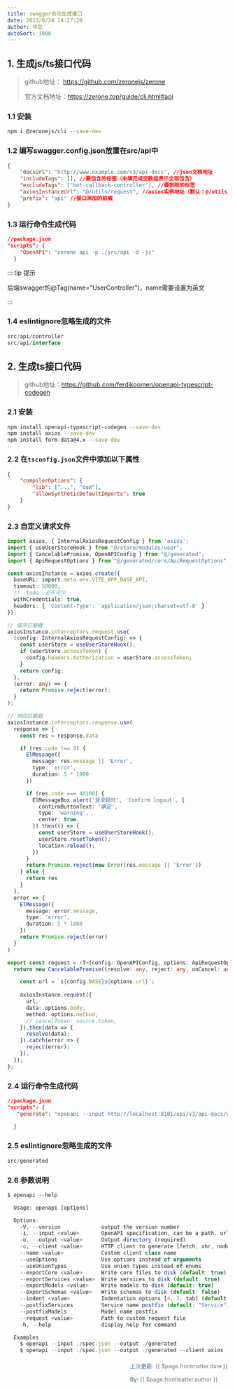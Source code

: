 ```yaml
---
title: swagger自动生成接口
date: 2023/8/24 14:27:20
author: 华总
autoSort: 1000
---
```


## 1. 生成js/ts接口代码

> github地址： https://github.com/zeronejs/zerone
>
> 官方文档地址：https://zerone.top/guide/cli.html#api

### 1.1 安装

```sh
npm i @zeronejs/cli --save-dev
```

### 1.2 编写swagger.config.json放置在src/api中

```json
{
    "docsUrl": "http://www.example.com/v3/api-docs", //json文档地址
    "includeTags": [], //要包含的标签（未填充或空数组表示全部包含）
    "excludeTags": ["bot-callback-controller"], //要排除的标签
    "axiosInstanceUrl": "@/utils/request", //axios实例地址（默认：@/utils/request）
    "prefix": "api" //接口添加的前缀
}
```

### 1.3 运行命令生成代码

```json
//package.json
"scripts": {
    "OpenAPI": "zerone api -p ./src/api -d -js"
  }
```

::: tip 提示

后端swagger的@Tag(name="UserController")，name需要设置为英文

:::

### 1.4  eslintignore忽略生成的文件

```javascript
src/api/controller
src/api/interface
```



## 2. 生成ts接口代码

> github地址：https://github.com/ferdikoomen/openapi-typescript-codegen

### 2.1 安装

```sh
npm install openapi-typescript-codegen --save-dev
npm install axios --save-dev
npm install form-data@4.x --save-dev
```

### 2.2 在`tsconfig.json`文件中添加以下属性

```json
{
    "compilerOptions": {
        "lib": ["...", "dom"],
        "allowSyntheticDefaultImports": true
    }
}
```

### 2.3 自定义请求文件

```ts
import axios, { InternalAxiosRequestConfig } from 'axios';
import { useUserStoreHook } from "@/store/modules/user";
import { CancelablePromise, OpenAPIConfig } from "@/generated";
import { ApiRequestOptions } from "@/generated/core/ApiRequestOptions";

const axiosInstance = axios.create({
  baseURL: import.meta.env.VITE_APP_BASE_API,
  timeout: 50000,
  //  todo  必不可少
  withCredentials: true,
  headers: { 'Content-Type': 'application/json;charset=utf-8' }
});

// 请求拦截器
axiosInstance.interceptors.request.use(
  (config: InternalAxiosRequestConfig) => {
	const userStore = useUserStoreHook();
	if (userStore.accessToken) {
	  config.headers.Authorization = userStore.accessToken;
	}
	return config;
  },
  (error: any) => {
	return Promise.reject(error);
  }
);

// 响应拦截器
axiosInstance.interceptors.response.use(
  response => {
	const res = response.data

	if (res.code !== 0) {
	  ElMessage({
		message: res.message || 'Error',
		type: 'error',
		duration: 5 * 1000
	  })

	  if (res.code === 40100) {
		ElMessageBox.alert('登录超时', 'Confirm logout', {
		  confirmButtonText: '确定',
		  type: 'warning',
		  center: true,
		}).then(() => {
		  const userStore = useUserStoreHook();
		  userStore.resetToken();
		  location.reload();
		})
	  }
	  return Promise.reject(new Error(res.message || 'Error'))
	} else {
	  return res
	}
  },
  error => {
	ElMessage({
	  message: error.message,
	  type: 'error',
	  duration: 5 * 1000
	})
	return Promise.reject(error)
  }
)

export const request = <T>(config: OpenAPIConfig, options: ApiRequestOptions): CancelablePromise<T> => {
  return new CancelablePromise((resolve: any, reject: any, onCancel: any) => {

	const url = `${config.BASE}${options.url}`;
	
	axiosInstance.request({
	  url,
	  data: options.body,
	  method: options.method,
	  // cancelToken: source.token,
	}).then(data => {
	  resolve(data);
	}).catch(error => {
	  reject(error);
	});
  });
};

```

### 2.4 运行命令生成代码

```json
//package.json
"scripts": {
   "generate": "openapi --input http://localhost:8101/api/v3/api-docs/default --output ./src/generated --request ./src/utils/axios.ts"

  }
```

### 2.5  eslintignore忽略生成的文件

```javascript
src/generated
```

### 2.6 参数说明

```javascript
$ openapi --help

  Usage: openapi [options]

  Options:
    -V, --version             output the version number
    -i, --input <value>       OpenAPI specification, can be a path, url or string content (required)
    -o, --output <value>      Output directory (required)
    -c, --client <value>      HTTP client to generate [fetch, xhr, node, axios, angular] (default: "fetch")
    --name <value>            Custom client class name
    --useOptions              Use options instead of arguments
    --useUnionTypes           Use union types instead of enums
    --exportCore <value>      Write core files to disk (default: true)
    --exportServices <value>  Write services to disk (default: true)
    --exportModels <value>    Write models to disk (default: true)
    --exportSchemas <value>   Write schemas to disk (default: false)
    --indent <value>          Indentation options [4, 2, tab] (default: "4")
    --postfixServices         Service name postfix (default: "Service")
    --postfixModels           Model name postfix
    --request <value>         Path to custom request file
    -h, --help                display help for command

  Examples
    $ openapi --input ./spec.json --output ./generated
    $ openapi --input ./spec.json --output ./generated --client axios
```

<div style="float: right;font-size: .9em;line-height: 30px;">
  <span style="font-weight: 500;color: #4e6e8e;">上次更新: </span> 
  <span style="font-weight: 400; color: #767676;">{{ $page.frontmatter.date }}   </span>
  <div>
     <span style="font-weight: 500;color: #4e6e8e;">By: </span> 
     <span style="font-weight: 400; color: #767676;">{{ $page.frontmatter.author }}   </span>
  </div>
</div>
